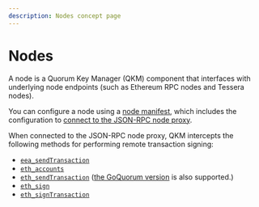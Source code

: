 ```yaml
---
description: Nodes concept page
---
```


# Nodes

A node is a Quorum Key Manager (QKM) component that interfaces with underlying node endpoints (such as Ethereum RPC nodes and Tessera nodes).

You can configure a node using a [node manifest](../HowTo/Use-Manifest-File/Node.md), which
includes the configuration to [connect to the JSON-RPC node proxy](../Tutorials/JsonRPCProxy.md).

When connected to the JSON-RPC node proxy, QKM intercepts the following methods for performing remote transaction signing:

- [`eea_sendTransaction`](https://entethalliance.github.io/client-spec/spec.html#sec-eea-sendTransaction)
- [`eth_accounts`](https://eth.wiki/json-rpc/API#eth_accounts)
- [`eth_sendTransaction`](https://eth.wiki/json-rpc/API#eth_sendtransaction)
  ([the GoQuorum version](https://docs.goquorum.consensys.net/en/latest/Reference/API-Methods/#eth_sendtransaction) is also supported.)
- [`eth_sign`](https://eth.wiki/json-rpc/API#eth_sign)
- [`eth_signTransaction`](https://eth.wiki/json-rpc/API#eth_signtransaction)

